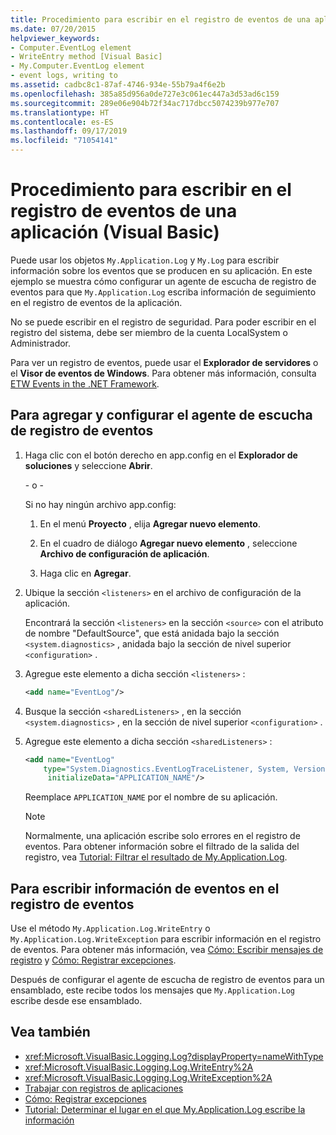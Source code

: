 ```yaml
---
title: Procedimiento para escribir en el registro de eventos de una aplicación (Visual Basic)
ms.date: 07/20/2015
helpviewer_keywords:
- Computer.EventLog element
- WriteEntry method [Visual Basic]
- My.Computer.EventLog element
- event logs, writing to
ms.assetid: cadbc8c1-87af-4746-934e-55b79a4f6e2b
ms.openlocfilehash: 385a85d956a0de727e3c061ec447a3d53ad6c159
ms.sourcegitcommit: 289e06e904b72f34ac717dbcc5074239b977e707
ms.translationtype: HT
ms.contentlocale: es-ES
ms.lasthandoff: 09/17/2019
ms.locfileid: "71054141"
---
```

# <a name="how-to-write-to-an-application-event-log-visual-basic"></a>Procedimiento para escribir en el registro de eventos de una aplicación (Visual Basic)

Puede usar los objetos `My.Application.Log` y `My.Log` para escribir información sobre los eventos que se producen en su aplicación. En este ejemplo se muestra cómo configurar un agente de escucha de registro de eventos para que `My.Application.Log` escriba información de seguimiento en el registro de eventos de la aplicación.

No se puede escribir en el registro de seguridad. Para poder escribir en el registro del sistema, debe ser miembro de la cuenta LocalSystem o Administrador.

Para ver un registro de eventos, puede usar el **Explorador de servidores** o el **Visor de eventos de Windows**. Para obtener más información, consulta [ETW Events in the .NET Framework](../../../../framework/performance/etw-events.md).

## <a name="to-add-and-configure-the-event-log-listener"></a>Para agregar y configurar el agente de escucha de registro de eventos

1. Haga clic con el botón derecho en app.config en el **Explorador de soluciones** y seleccione **Abrir**.

    \- o -

    Si no hay ningún archivo app.config:

    1. En el menú **Proyecto** , elija **Agregar nuevo elemento**.

    2. En el cuadro de diálogo **Agregar nuevo elemento** , seleccione **Archivo de configuración de aplicación**.

    3. Haga clic en **Agregar**.

2. Ubique la sección `<listeners>` en el archivo de configuración de la aplicación.

    Encontrará la sección `<listeners>` en la sección `<source>` con el atributo de nombre "DefaultSource", que está anidada bajo la sección `<system.diagnostics>` , anidada bajo la sección de nivel superior `<configuration>` .

3. Agregue este elemento a dicha sección `<listeners>` :

    ```xml
    <add name="EventLog"/>
    ```

4. Busque la sección `<sharedListeners>` , en la sección `<system.diagnostics>` , en la sección de nivel superior `<configuration>` .

5. Agregue este elemento a dicha sección `<sharedListeners>` :

    ```xml
    <add name="EventLog"
        type="System.Diagnostics.EventLogTraceListener, System, Version=2.0.0.0, Culture=neutral, PublicKeyToken=b77a5c561934e089"
         initializeData="APPLICATION_NAME"/>
    ```

    Reemplace `APPLICATION_NAME` por el nombre de su aplicación.

    > [!NOTE]
    > Normalmente, una aplicación escribe solo errores en el registro de eventos. Para obtener información sobre el filtrado de la salida del registro, vea [Tutorial: Filtrar el resultado de My.Application.Log](../../../../visual-basic/developing-apps/programming/log-info/walkthrough-filtering-my-application-log-output.md).

## <a name="to-write-event-information-to-the-event-log"></a>Para escribir información de eventos en el registro de eventos

Use el método `My.Application.Log.WriteEntry` o `My.Application.Log.WriteException` para escribir información en el registro de eventos. Para obtener más información, vea [Cómo: Escribir mensajes de registro](../../../../visual-basic/developing-apps/programming/log-info/how-to-write-log-messages.md) y [Cómo: Registrar excepciones](../../../../visual-basic/developing-apps/programming/log-info/how-to-log-exceptions.md).

Después de configurar el agente de escucha de registro de eventos para un ensamblado, este recibe todos los mensajes que `My.Application.Log` escribe desde ese ensamblado.

## <a name="see-also"></a>Vea también

- <xref:Microsoft.VisualBasic.Logging.Log?displayProperty=nameWithType>
- <xref:Microsoft.VisualBasic.Logging.Log.WriteEntry%2A>
- <xref:Microsoft.VisualBasic.Logging.Log.WriteException%2A>
- [Trabajar con registros de aplicaciones](../../../../visual-basic/developing-apps/programming/log-info/working-with-application-logs.md)
- [Cómo: Registrar excepciones](../../../../visual-basic/developing-apps/programming/log-info/how-to-log-exceptions.md)
- [Tutorial: Determinar el lugar en el que My.Application.Log escribe la información](../../../../visual-basic/developing-apps/programming/log-info/walkthrough-determining-where-my-application-log-writes-information.md)
